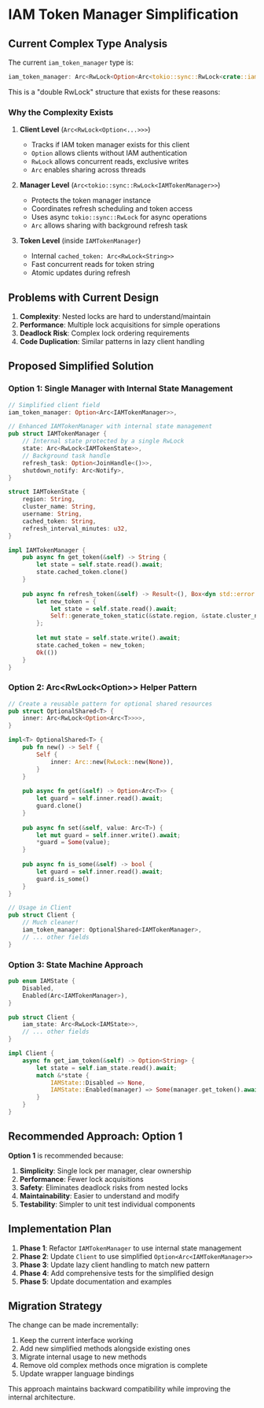 # IAM Token Manager Simplification

## Current Complex Type Analysis

The current `iam_token_manager` type is:
```rust
iam_token_manager: Arc<RwLock<Option<Arc<tokio::sync::RwLock<crate::iam::IAMTokenManager>>>>>
```

This is a "double RwLock" structure that exists for these reasons:

### Why the Complexity Exists

1. **Client Level** (`Arc<RwLock<Option<...>>>`)
   - Tracks if IAM token manager exists for this client
   - `Option` allows clients without IAM authentication
   - `RwLock` allows concurrent reads, exclusive writes
   - `Arc` enables sharing across threads

2. **Manager Level** (`Arc<tokio::sync::RwLock<IAMTokenManager>>`)
   - Protects the token manager instance
   - Coordinates refresh scheduling and token access
   - Uses async `tokio::sync::RwLock` for async operations
   - `Arc` allows sharing with background refresh task

3. **Token Level** (inside `IAMTokenManager`)
   - Internal `cached_token: Arc<RwLock<String>>`
   - Fast concurrent reads for token string
   - Atomic updates during refresh

## Problems with Current Design

1. **Complexity**: Nested locks are hard to understand/maintain
2. **Performance**: Multiple lock acquisitions for simple operations  
3. **Deadlock Risk**: Complex lock ordering requirements
4. **Code Duplication**: Similar patterns in lazy client handling

## Proposed Simplified Solution

### Option 1: Single Manager with Internal State Management

```rust
// Simplified client field
iam_token_manager: Option<Arc<IAMTokenManager>>,

// Enhanced IAMTokenManager with internal state management
pub struct IAMTokenManager {
    // Internal state protected by a single RwLock
    state: Arc<RwLock<IAMTokenState>>,
    // Background task handle
    refresh_task: Option<JoinHandle<()>>,
    shutdown_notify: Arc<Notify>,
}

struct IAMTokenState {
    region: String,
    cluster_name: String, 
    username: String,
    cached_token: String,
    refresh_interval_minutes: u32,
}

impl IAMTokenManager {
    pub async fn get_token(&self) -> String {
        let state = self.state.read().await;
        state.cached_token.clone()
    }
    
    pub async fn refresh_token(&self) -> Result<(), Box<dyn std::error::Error + Send + Sync>> {
        let new_token = {
            let state = self.state.read().await;
            Self::generate_token_static(&state.region, &state.cluster_name, &state.username).await?
        };
        
        let mut state = self.state.write().await;
        state.cached_token = new_token;
        Ok(())
    }
}
```

### Option 2: Arc<RwLock<Option<T>>> Helper Pattern

```rust
// Create a reusable pattern for optional shared resources
pub struct OptionalShared<T> {
    inner: Arc<RwLock<Option<Arc<T>>>>,
}

impl<T> OptionalShared<T> {
    pub fn new() -> Self {
        Self {
            inner: Arc::new(RwLock::new(None)),
        }
    }
    
    pub async fn get(&self) -> Option<Arc<T>> {
        let guard = self.inner.read().await;
        guard.clone()
    }
    
    pub async fn set(&self, value: Arc<T>) {
        let mut guard = self.inner.write().await;
        *guard = Some(value);
    }
    
    pub async fn is_some(&self) -> bool {
        let guard = self.inner.read().await;
        guard.is_some()
    }
}

// Usage in Client
pub struct Client {
    // Much cleaner!
    iam_token_manager: OptionalShared<IAMTokenManager>,
    // ... other fields
}
```

### Option 3: State Machine Approach

```rust
pub enum IAMState {
    Disabled,
    Enabled(Arc<IAMTokenManager>),
}

pub struct Client {
    iam_state: Arc<RwLock<IAMState>>,
    // ... other fields
}

impl Client {
    async fn get_iam_token(&self) -> Option<String> {
        let state = self.iam_state.read().await;
        match &*state {
            IAMState::Disabled => None,
            IAMState::Enabled(manager) => Some(manager.get_token().await),
        }
    }
}
```

## Recommended Approach: Option 1

**Option 1** is recommended because:

1. **Simplicity**: Single lock per manager, clear ownership
2. **Performance**: Fewer lock acquisitions
3. **Safety**: Eliminates deadlock risks from nested locks
4. **Maintainability**: Easier to understand and modify
5. **Testability**: Simpler to unit test individual components

## Implementation Plan

1. **Phase 1**: Refactor `IAMTokenManager` to use internal state management
2. **Phase 2**: Update `Client` to use simplified `Option<Arc<IAMTokenManager>>`
3. **Phase 3**: Update lazy client handling to match new pattern
4. **Phase 4**: Add comprehensive tests for the simplified design
5. **Phase 5**: Update documentation and examples

## Migration Strategy

The change can be made incrementally:

1. Keep the current interface working
2. Add new simplified methods alongside existing ones
3. Migrate internal usage to new methods
4. Remove old complex methods once migration is complete
5. Update wrapper language bindings

This approach maintains backward compatibility while improving the internal architecture.

